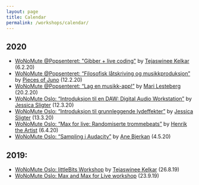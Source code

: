 ```yaml
---
layout: page
title: Calendar
permalink: /workshops/calendar/
---
```


## 2020
* [WoNoMute @Popsenteret: "Gibber + live coding"](https://www.hf.uio.no/imv/english/research/news-and-events/events/other/wonomute/workshops/2020/Popsenteret/livekoding/index.html) by [Tejaswinee Kelkar](/directory-of-wonomute/tejaswinee-kelkar/) (6.2.20)
* [WoNoMute @Popsenteret: “Filosofisk låtskriving og musikkproduksjon”](https://www.hf.uio.no/imv/english/research/news-and-events/events/other/wonomute/workshops/2020/Popsenteret/latskriving/) by [Pieces of Juno](https://www.junojensen.com/) (12.2.20)
* [WoNoMute @Popsenteret: “Lag en musikk-app!”](https://www.hf.uio.no/imv/english/research/news-and-events/events/other/wonomute/workshops/2020/Popsenteret/musikkapp/index.html) by [Mari Lesteberg](/directory-of-wonomute/mari-lesteberg/) (20.2.20)
* [WoNoMute Oslo: “Introduksjon til en DAW: Digital Audio Workstation”](https://www.hf.uio.no/imv/english/research/news-and-events/events/other/wonomute/workshops/2020/dawintro/index.html) by [Jessica Sligter](https://open.spotify.com/artist/48iIbouLgLgL2jeZQ7OaTO) (12.3.20)
* [WoNoMute Oslo: “Introduksjon til grunnleggende lydeffekter”](https://www.hf.uio.no/imv/english/research/news-and-events/events/other/wonomute/workshops/2020/daweffects/index.html) by [Jessica Sligter](https://open.spotify.com/artist/48iIbouLgLgL2jeZQ7OaTO) (13.3.20)
* [WoNoMute Oslo: “Max for live: Randomiserte trommebeats”](https://www.hf.uio.no/imv/english/research/news-and-events/events/other/wonomute/workshops/2020/max-for-live/index.html) by [Henrik the Artist](https://www.facebook.com/henriktheartist) (6.4.20)
* [WoNoMute Oslo: “Sampling i Audacity”](https://www.hf.uio.no/imv/english/research/news-and-events/events/other/wonomute/workshops/2020/sampling-i-audacity/index.html) by [Ane Bjerkan](/directory-of-wonomute/ane-bjerkan/) (4.5.20)

## 2019:

* [WoNoMute Oslo: littleBits Workshop](https://www.hf.uio.no/imv/english/research/news-and-events/events/other/wonomute/workshops/2019/littlebits/) by [Tejaswinee Kelkar](/directory-of-wonomute/tejaswinee-kelkar/) (26.8.19)
* [WoNoMute Oslo: Max and Max for Live workshop](https://www.hf.uio.no/imv/english/research/news-and-events/events/other/wonomute/workshops/2019/max/) (23.9.19)
